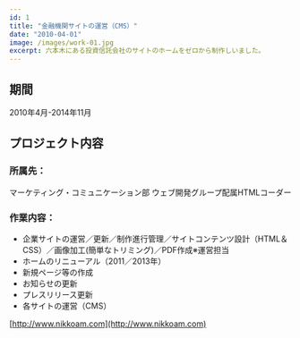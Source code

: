 ```yaml
---
id: 1
title: "金融機関サイトの運営（CMS）"
date: "2010-04-01"
image: /images/work-01.jpg
excerpt: 六本木にある投資信託会社のサイトのホームをゼロから制作しいました。
---
```


## 期間
2010年4月-2014年11月

## プロジェクト内容
### 所属先：
マーケティング・コミュニケーション部 ウェブ開発グループ配属HTMLコーダー
### 作業内容：
- 企業サイトの運営／更新／制作進行管理／サイトコンテンツ設計（HTML＆CSS）／画像加工(簡単なトリミング)／PDF作成※運営担当
- ホームのリニューアル（2011／2013年）
- 新規ページ等の作成
- お知らせの更新
- プレスリリース更新
- 各サイトの運営（CMS）

[http://www.nikkoam.com](http://www.nikkoam.com)
